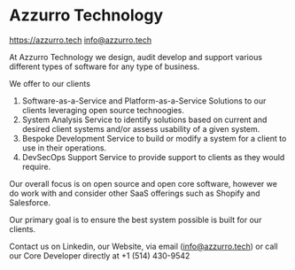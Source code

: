 # Azzurro Technology

https://azzurro.tech
info@azzurro.tech

At Azzurro Technology we design, audit develop and support various different types of software for any type of business.

We offer to our clients
  1) Software-as-a-Service and Platform-as-a-Service Solutions to our clients leveraging open source technoogies.
  2) System Analysis Service to identify solutions based on current and desired client systems and/or assess usability of a given system.
  3) Bespoke Development Service to build or modify a system for a client to use in their operations.
  4) DevSecOps Support Service to provide support to clients as they would require.

Our overall focus is on open source and open core software, however we do work with and consider other SaaS offerings such as Shopify and Salesforce.

Our primary goal is to ensure the best system possible is built for our clients.

Contact us on Linkedin, our Website, via email (info@azzurro.tech) or call our Core Developer directly at +1 (514) 430-9542
